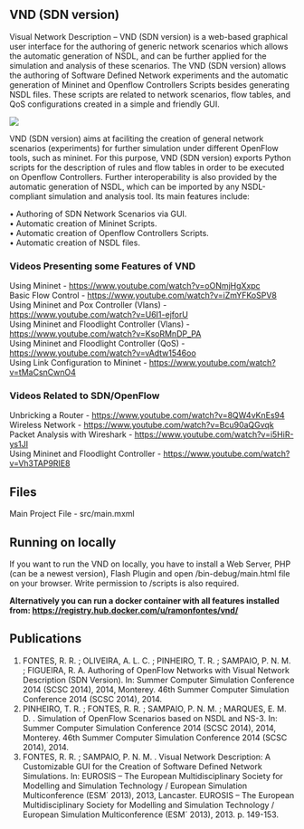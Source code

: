 ## VND (SDN version)
Visual Network Description – VND (SDN version) is a web-based graphical user interface for the authoring of generic network scenarios which allows the automatic generation of NSDL, and can be further applied for the simulation and analysis of these scenarios. The VND (SDN version) allows the authoring of Software Defined Network experiments and the automatic generation of Mininet and Openflow Controllers Scripts besides generating NSDL files. These scripts are related to network scenarios, flow tables, and QoS configurations created in a simple and friendly GUI.


![](https://github.com/ramonfontes/vnd-sdn-version/blob/master/screenshot.png)


VND (SDN version) aims at faciliting the creation of general network scenarios (experiments) for further simulation under different OpenFlow tools, such as mininet. For this purpose, VND (SDN version) exports Python scripts for the description of rules and flow tables in order to be executed on Openflow Controllers. Further interoperability is also provided by the automatic generation of NSDL, which can be imported by any NSDL-compliant simulation and analysis tool. Its main features include:

• Authoring of SDN Network Scenarios via GUI.  
• Automatic creation of Mininet Scripts.  
• Automatic creation of Openflow Controllers Scripts.  
• Automatic creation of NSDL files.  

### Videos Presenting some Features of VND
Using Mininet - https://www.youtube.com/watch?v=oONmjHgXxpc    
Basic Flow Control - https://www.youtube.com/watch?v=iZmYFKoSPV8  
Using Mininet and Pox Controller (Vlans) - https://www.youtube.com/watch?v=U6I1-ejforU  
Using Mininet and Floodlight Controller (Vlans) - https://www.youtube.com/watch?v=KsoRMnDP_PA  
Using Mininet and Floodlight Controller (QoS) - https://www.youtube.com/watch?v=vAdtw1546oo  
Using Link Configuration to Mininet - https://www.youtube.com/watch?v=tMaCsnCwnO4  


### Videos Related to SDN/OpenFlow
Unbricking a Router - https://www.youtube.com/watch?v=8QW4vKnEs94  
Wireless Network - https://www.youtube.com/watch?v=Bcu90aQGvqk  
Packet Analysis with Wireshark - https://www.youtube.com/watch?v=i5HiR-ys1JI  
Using Mininet and Floodlight Controller - https://www.youtube.com/watch?v=Vh3TAP9RIE8  

## Files
Main Project File - src/main.mxml


## Running on locally
If you want to run the VND on locally, you have to install a Web Server, PHP (can be a newest version), Flash Plugin and open /bin-debug/main.html file on your browser. Write permission to /scripts is also required.  

**Alternatively you can run a docker container with all features installed from: https://registry.hub.docker.com/u/ramonfontes/vnd/**


## Publications
1. FONTES, R. R. ; OLIVEIRA, A. L. C. ; PINHEIRO, T. R. ; SAMPAIO, P. N. M. ; FIGUEIRA, R. A. Authoring of OpenFlow Networks with Visual Network Description (SDN Version). In: Summer Computer Simulation Conference 2014 (SCSC 2014), 2014, Monterey. 46th Summer Computer Simulation Conference 2014 (SCSC 2014), 2014.
2. PINHEIRO, T. R. ; FONTES, R. R. ; SAMPAIO, P. N. M. ; MARQUES, E. M. D. . Simulation of OpenFlow Scenarios based on NSDL and NS-3. In: Summer Computer Simulation Conference 2014 (SCSC 2014), 2014, Monterey. 46th Summer Computer Simulation Conference 2014 (SCSC 2014), 2014.
3. FONTES, R. R. ; SAMPAIO, P. N. M. . Visual Network Description: A Customizable GUI for the Creation of Software Defined Network Simulations. In: EUROSIS – The European Multidisciplinary Society for Modelling and Simulation Technology / European Simulation Multiconference (ESM´ 2013), 2013, Lancaster. EUROSIS – The European Multidisciplinary Society for Modelling and Simulation Technology / European Simulation Multiconference (ESM´ 2013), 2013. p. 149-153.
